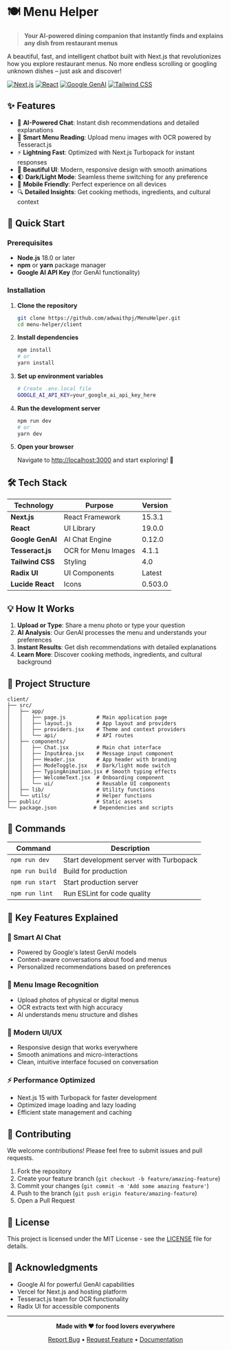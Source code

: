# 🍽️ Menu Helper

> **Your AI-powered dining companion that instantly finds and explains any dish from restaurant menus**

A beautiful, fast, and intelligent chatbot built with Next.js that revolutionizes how you explore restaurant menus. No more endless scrolling or googling unknown dishes – just ask and discover!

[![Next.js](https://img.shields.io/badge/Next.js-15.3.1-black?style=flat-square&logo=next.js)](https://nextjs.org)
[![React](https://img.shields.io/badge/React-19.0.0-blue?style=flat-square&logo=react)](https://reactjs.org)
[![Google GenAI](https://img.shields.io/badge/Google_GenAI-Powered-green?style=flat-square&logo=google)](https://ai.google.dev)
[![Tailwind CSS](https://img.shields.io/badge/Tailwind-4.0-38bdf8?style=flat-square&logo=tailwind-css)](https://tailwindcss.com)

## ✨ Features

- 🤖 **AI-Powered Chat**: Instant dish recommendations and detailed explanations
- 📸 **Smart Menu Reading**: Upload menu images with OCR powered by Tesseract.js
- ⚡ **Lightning Fast**: Optimized with Next.js Turbopack for instant responses
- 🎨 **Beautiful UI**: Modern, responsive design with smooth animations
- 🌓 **Dark/Light Mode**: Seamless theme switching for any preference
- 📱 **Mobile Friendly**: Perfect experience on all devices
- 🔍 **Detailed Insights**: Get cooking methods, ingredients, and cultural context

## 🚀 Quick Start

### Prerequisites

- **Node.js** 18.0 or later
- **npm** or **yarn** package manager
- **Google AI API Key** (for GenAI functionality)

### Installation

1. **Clone the repository**

   ```bash
   git clone https://github.com/adwaithpj/MenuHelper.git
   cd menu-helper/client
   ```

2. **Install dependencies**

   ```bash
   npm install
   # or
   yarn install
   ```

3. **Set up environment variables**

   ```bash
   # Create .env.local file
   GOOGLE_AI_API_KEY=your_google_ai_api_key_here
   ```

4. **Run the development server**

   ```bash
   npm run dev
   # or
   yarn dev
   ```

5. **Open your browser**

   Navigate to [http://localhost:3000](http://localhost:3000) and start exploring! 🎉

## 🛠️ Tech Stack

| Technology       | Purpose             | Version |
| ---------------- | ------------------- | ------- |
| **Next.js**      | React Framework     | 15.3.1  |
| **React**        | UI Library          | 19.0.0  |
| **Google GenAI** | AI Chat Engine      | 0.12.0  |
| **Tesseract.js** | OCR for Menu Images | 4.1.1   |
| **Tailwind CSS** | Styling             | 4.0     |
| **Radix UI**     | UI Components       | Latest  |
| **Lucide React** | Icons               | 0.503.0 |

## 💡 How It Works

1. **Upload or Type**: Share a menu photo or type your question
2. **AI Analysis**: Our GenAI processes the menu and understands your preferences
3. **Instant Results**: Get dish recommendations with detailed explanations
4. **Learn More**: Discover cooking methods, ingredients, and cultural background

## 📁 Project Structure

```
client/
├── src/
│   ├── app/
│   │   ├── page.js          # Main application page
│   │   ├── layout.js        # App layout and providers
│   │   ├── providers.jsx    # Theme and context providers
│   │   └── api/             # API routes
│   ├── components/
│   │   ├── Chat.jsx         # Main chat interface
│   │   ├── InputArea.jsx    # Message input component
│   │   ├── Header.jsx       # App header with branding
│   │   ├── ModeToggle.jsx   # Dark/light mode switch
│   │   ├── TypingAnimation.jsx # Smooth typing effects
│   │   ├── WelcomeText.jsx  # Onboarding component
│   │   └── ui/              # Reusable UI components
│   ├── lib/                 # Utility functions
│   └── utils/               # Helper functions
├── public/                  # Static assets
└── package.json            # Dependencies and scripts
```

## 🎯 Commands

| Command         | Description                             |
| --------------- | --------------------------------------- |
| `npm run dev`   | Start development server with Turbopack |
| `npm run build` | Build for production                    |
| `npm run start` | Start production server                 |
| `npm run lint`  | Run ESLint for code quality             |

## 🌟 Key Features Explained

### 🤖 Smart AI Chat

- Powered by Google's latest GenAI models
- Context-aware conversations about food and menus
- Personalized recommendations based on preferences

### 📸 Menu Image Recognition

- Upload photos of physical or digital menus
- OCR extracts text with high accuracy
- AI understands menu structure and dishes

### 🎨 Modern UI/UX

- Responsive design that works everywhere
- Smooth animations and micro-interactions
- Clean, intuitive interface focused on conversation

### ⚡ Performance Optimized

- Next.js 15 with Turbopack for faster development
- Optimized image loading and lazy loading
- Efficient state management and caching

## 🤝 Contributing

We welcome contributions! Please feel free to submit issues and pull requests.

1. Fork the repository
2. Create your feature branch (`git checkout -b feature/amazing-feature`)
3. Commit your changes (`git commit -m 'Add some amazing feature'`)
4. Push to the branch (`git push origin feature/amazing-feature`)
5. Open a Pull Request

## 📄 License

This project is licensed under the MIT License - see the [LICENSE](LICENSE) file for details.

## 🙏 Acknowledgments

- Google AI for powerful GenAI capabilities
- Vercel for Next.js and hosting platform
- Tesseract.js team for OCR functionality
- Radix UI for accessible components

---

<div align="center">

**Made with ❤️ for food lovers everywhere**

[Report Bug](https://github.com/adwaithpj/MenuHelper/issues) • [Request Feature](https://github.com/adwaithpj/MenuHelper/issues) • [Documentation](https://github.com/adwaithpj/MenuHelper/wiki)

</div>

